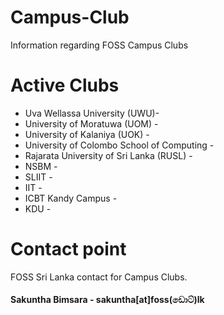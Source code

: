 # Campus-Club
Information regarding FOSS Campus Clubs

# Active Clubs

* Uva Wellassa University (UWU)- 
* University of Moratuwa (UOM) - 
* University of Kalaniya (UOK) - 
* University of Colombo School of Computing - 
* Rajarata University of Sri Lanka (RUSL) - 
* NSBM - 
* SLIIT - 
* IIT - 
* ICBT Kandy Campus - 
* KDU -

# Contact point
FOSS Sri Lanka contact for Campus Clubs. 

#### Sakuntha Bimsara - sakuntha[at]foss(ඩොට්)lk
